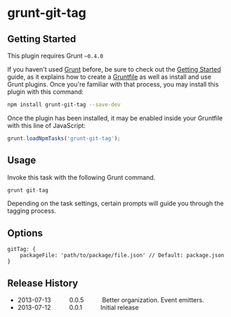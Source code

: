 # grunt-git-tag


## Getting Started
This plugin requires Grunt `~0.4.0`

If you haven't used [Grunt](http://gruntjs.com/) before, be sure to check out the [Getting Started](http://gruntjs.com/getting-started) guide, as it explains how to create a [Gruntfile](http://gruntjs.com/sample-gruntfile) as well as install and use Grunt plugins. Once you're familiar with that process, you may install this plugin with this command:

```bash
npm install grunt-git-tag --save-dev
```

Once the plugin has been installed, it may be enabled inside your Gruntfile with this line of JavaScript:

```js
grunt.loadNpmTasks('grunt-git-tag');
```


## Usage

Invoke this task with the following Grunt command.

```js
grunt git-tag
```

Depending on the task settings, certain prompts will guide you through the tagging process.

## Options

```
gitTag: {
    packageFile: 'path/to/package/file.json' // Default: package.json
}
```

## Release History

 * 2013-07-13   0.0.5   Better organization. Event emitters.
 * 2013-07-12   0.0.1   Initial release


